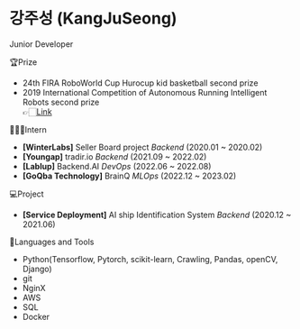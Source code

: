 # 강주성 (KangJuSeong)  

Junior Developer 

🏆Prize  

- 24th FIRA RoboWorld Cup Hurocup kid basketball second prize
- 2019 International Competition of Autonomous Running Intelligent Robots second prize  
  👉🏻[Link](https://m.kookmin.ac.kr/comm/board/user/be8e117863cfd580d7ed5931a799207c/view.do?dataSeq=1069743)

🧑‍🤝‍🧑Intern

- **[WinterLabs]** Seller Board project _Backend_ (2020.01 ~ 2020.02) 
- **[Youngap]** tradir.io _Backend_ (2021.09 ~ 2022.02)
- **[Lablup]** Backend.AI _DevOps_ (2022.06 ~ 2022.08)
- **[GoQba Technology]** BrainQ _MLOps_ (2022.12 ~ 2023.02)

💻Project

- **[Service Deployment]** AI ship Identification System _Backend_ (2020.12 ~ 2021.06)

🔨Languages and Tools

- Python(Tensorflow, Pytorch, scikit-learn, Crawling, Pandas, openCV, Django)
- git
- NginX
- AWS
- SQL
- Docker
